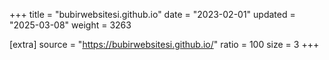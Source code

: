 +++
title = "bubirwebsitesi.github.io"
date = "2023-02-01"
updated = "2025-03-08"
weight = 3263

[extra]
source = "https://bubirwebsitesi.github.io/"
ratio = 100
size = 3
+++
